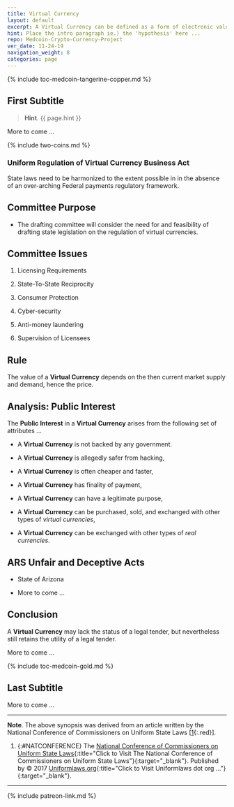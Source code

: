 ```yaml
---
title: Virtual Currency
layout: default
excerpt: A Virtual Currency can be defined as a form of electronic value ...
hint: Place the intro paragraph ie.) the 'hypothesis' here ...
repo: Medcoin-Crypto-Currency-Project
ver_date: 11-24-19
navigation_weight: 8
categories: page
---
```

{% include toc-medcoin-tangerine-copper.md %}

## First Subtitle

> **Hint**. {{ page.hint }}

More to come ...

{% include two-coins.md %}

### Uniform Regulation of Virtual Currency Business Act

State laws need to be harmonized to the extent possible in in the absence of an over-arching Federal payments regulatory framework.

## Committee Purpose

- The drafting committee will consider the need for and feasibility of drafting state legislation on the regulation of virtual currencies.

## Committee Issues

1. Licensing Requirements

1. State-To-State Reciprocity

1. Consumer Protection

1. Cyber-security

1. Anti-money laundering

1. Supervision of Licensees

## Rule

The value of a **Virtual Currency** depends on the then current market supply and demand, hence the price.

## Analysis: Public Interest

The **Public Interest** in a **Virtual Currency** arises from the following set of attributes ...

- A **Virtual Currency** is not backed by any government.

- A **Virtual Currency** is allegedly safer from hacking,

- A **Virtual Currency** is often cheaper and faster,

- A **Virtual Currency** has finality of payment,

- A **Virtual Currency** can have a legitimate purpose,

- A **Virtual Currency** can be purchased, sold, and exchanged with other types of *virtual currencies*,

- A **Virtual Currency** can be exchanged with other types of *real currencies*.

## ARS Unfair and Deceptive Acts

- State of Arizona

- More to come ...

## Conclusion

A **Virtual Currency** may lack the status of a legal tender, but nevertheless still retains the utility of a legal tender.

More to come ...

{% include toc-medcoin-gold.md %}

## Last Subtitle

More to come ...

***

**Note**. The above synopsis was derived from an article written by the National Conference of Commissioners on Uniform State Laws [[1](#NATCONFERENCE){:.red}].

1. {:#NATCONFERENCE} The [National Conference of Commissioners on Uniform State Laws](http://www.uniformlaws.org/Committee.aspx?title=Regulation%20of%20Virtual%20Currency%20Businesses%20Act){:title="Click to Visit The National Conference of Commissioners on Uniform State Laws"}{:target="_blank"}. Published by © 2017 [Uniformlaws.org](https://www.uniformlaws.org){:title="Click to Visit Uniformlaws dot org ..."}{:target="_blank"}.

***

{% include patreon-link.md %}

